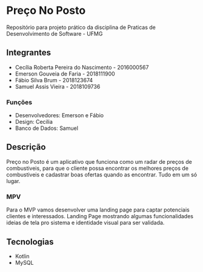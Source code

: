 # Preço No Posto
Repositório para projeto prático da disciplina de Praticas de Desenvolvimento de Software -  UFMG
## Integrantes
 - Cecília Roberta Pereira do Nascimento - 2016000567
 - Emerson Gouveia de Faria - 2018111900
 - Fábio Silva Brum - 2018123674
 - Samuel Assis Vieira - 2018109736
 ### Funções
  - Desenvolvedores: Emerson e Fábio
  - Design: Cecilia
  - Banco de Dados: Samuel
## Descrição
Preço no Posto é um aplicativo que funciona como um radar de preços de combustiveis, para que o cliente possa encontrar os melhores preços de combustiveis e cadastrar boas ofertas quando as encontrar. Tudo em um só lugar.
### MPV
Para o MVP vamos desenvolver uma landing page para captar potenciais clientes e interessados. Landing Page mostrando algumas funcionalidades ideias de tela pro sistema e identidade visual para ser validada.
## Tecnologias
 - Kotlin
 - MySQL


